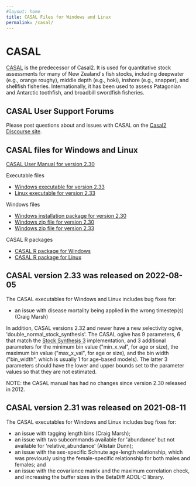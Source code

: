 ```yaml
---
#layout: home
title: CASAL Files for Windows and Linux
permalink: /casal/
---
```


# CASAL

[CASAL](https://niwa.co.nz/fisheries/tools-resources/casal) is the predecessor of Casal2. It is used for quantitative stock assessments for many of New Zealand's fish stocks, including deepwater (e.g., orange roughy), middle depth (e.g., hoki), inshore (e.g., snapper), and shellfish fisheries. Internationally, it has been used to assess Patagonian and Antarctic toothfish, and broadbill swordfish fisheries.

## CASAL User Support Forums

Please post questions about and issues with CASAL on the [Casal2 Discourse site](https://casal2.discourse.group).

## CASAL files for Windows and Linux

[CASAL User Manual for version 2.30](https://github.com/NIWAFisheriesModelling/CASAL2/raw/master/TestCases/CASAL/casalv230-2012-03-21.pdf)

Executable files
- [Windows executable for version 2.33](https://github.com/NIWAFisheriesModelling/CASAL2/raw/master/TestCases/CASAL/casal.Rtools42.MinGW.exe)
- [Linux executable for version 2.33](https://github.com/NIWAFisheriesModelling/CASAL2/raw/master/TestCases/CASAL/casal)

Windows files
- [Windows installation package for version 2.30](https://github.com/NIWAFisheriesModelling/CASAL2/raw/master/TestCases/CASAL/Setup_CASAL.exe)
- [Windows zip file for version 2.30](https://github.com/NIWAFisheriesModelling/CASAL2/raw/master/TestCases/CASAL/CASALv230-2012-03-21.zip)
- [Windows zip file for version 2.33](https://github.com/NIWAFisheriesModelling/CASAL2/raw/master/TestCases/CASAL/CASALv233-2022-08-04.zip)

CASAL R packages
- [CASAL R package for Windows](https://github.com/NIWAFisheriesModelling/CASAL2/raw/master/TestCases/CASAL/casal_2.30.zip)
- [CASAL R package for Linux](https://github.com/NIWAFisheriesModelling/CASAL2/raw/master/TestCases/CASAL/casal_2.30.tar.gz)

## CASAL version 2.33 was released on 2022-08-05

The CASAL executables for Windows and Linux includes bug fixes for:
- an issue with disease mortality being applied in the wrong timestep(s) (Craig Marsh)

In addition, CASAL versions 2.32 and newer have a new selectivity ogive, 'double_normal_stock_synthesis'. The CASAL ogive has 9 parameters, 6 that match the [Stock Synthesis 3](https://vlab.noaa.gov/web/stock-synthesis) implementation, and 3 additional parameters for the minimum bin value ("min_x_val", for age or size), the maximum bin value ("max_x_val", for age or size), and the bin width ("bin_width", which is usually 1 for age-based models). The latter 3 parameters should have the lower and upper bounds set to the parameter values so that they are not estimated.

NOTE: the CASAL manual has had no changes since version 2.30 released in 2012.

## CASAL version 2.31 was released on 2021-08-11

The CASAL executables for Windows and Linux includes bug fixes for:
 - an issue with tagging length bins (Craig Marsh);
 - an issue with two subcommands available for 'abundance' but not available for 'relative_abundance' (Alistair Dunn);
 - an issue with the sex-specific Schnute age-length relationship, which was previously using the female-specific relationship for both males and females; and
 - an issue with the covariance matrix and the maximum correlation check, and increasing the buffer sizes in the BetaDiff ADOL-C library.
